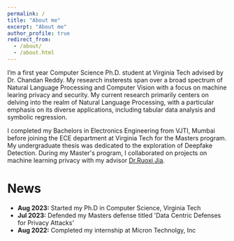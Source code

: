 ```yaml
---
permalink: /
title: "About me"
excerpt: "About me"
author_profile: true
redirect_from: 
  - /about/
  - /about.html
---
```


I’m a first year Computer Science Ph.D. student at Virginia Tech advised by Dr. Chandan Reddy. My research insterests span over a broad spectrum of Natural Language Processing and Computer Vision with a focus on machine learing privacy and security. My current research primarily centers on delving into the realm of Natural Language Processing, with a particular emphasis on its diverse applications, including tabular data analysis and symbolic regression.

I completed my Bachelors in Electronics Engineering from VJTI, Mumbai before joining the ECE department at Virginia Tech for the Masters program. My undergraduate thesis was dedicated to the exploration of Deepfake Detection. During my Master's program, I collaborated on projects on machine learning privacy with my advisor [Dr.Ruoxi Jia](https://ruoxijia.info/). 

News
=====
* **Aug 2023:** Started my Ph.D in Computer Science, Virginia Tech
* **Jul 2023:** Defended my Masters defense titled 'Data Centric Defenses for Privacy Attacks'
* **Aug 2022:** Completed my internship at Micron Technolgy, Inc